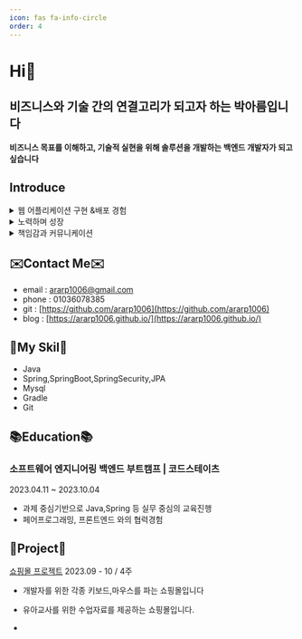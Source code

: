 ```yaml
---
icon: fas fa-info-circle
order: 4
---
```


# Hi👋 
## **비즈니스와 기술 간의 연결고리가 되고자 하는 박아름입니다**
**비즈니스 목표를 이해하고, 기술적 실현을 위해 솔루션을 개발하는 백엔드 개발자가 되고 싶습니다**

## **Introduce**

<details>
<summary>웹 어플리케이션 구현 &배포 경험</summary>
<div markdown="1">

- 데이터베이스 설계부터 Nginx를 활용한 웹 서버 배포까지의 경험을 보유한 개발자 입니다.

- 프론트엔드와의 협업을 통해 CORS에러,토큰에러 등 다양한 문제를 해결한 개발자 입니다.

</div>
</details>

<details>
<summary> 노력하며 성장</summary>
<div markdown="1">

- 꾸준히 학습한 내용을 노션에 기록하고 있으며 현재는 블로그로 옮겨와 내 지식으로 소화하고 있는 중입니다.

- 프로젝트 진행 중 팀원 및 멘토님으로부터 좋은 코드에 대한 고민을 한다는 평가를 받았습니다. 

</div>
</details>

<details>
<summary> 책임감과 커뮤니케이션 </summary>
<div markdown="1">

- 프로젝트를 진행하면서 Git을 본격적으로 활용하여 다수의 팀원이 협업할 수 있도록 환경을 구축했습니다.

- 백엔드 팀장으로서, 칸반보드를 활용하여 프로젝트 일정을 체계적으로 계획하고, 그 일정에 따라 API를 구현했습니다.

</div>
</details>

## ✉️**Contact Me**✉️
-  email : [ararp1006@gmail.com](mailto:ararp@gmail.com)
- phone  : 01036078385
- git : [https://github.com/ararp1006](https://github.com/ararp1006)
- blog : [https://ararp1006.github.io/](https://ararp1006.github.io/)


## 💜**My Skil**💜
- Java
- Spring,SpringBoot,SpringSecurity,JPA
- Mysql
- Gradle
- Git


## 📚**Education**📚
###  **소프트웨어 엔지니어링 백엔드 부트캠프 | 코드스테이츠** 
2023.04.11 ~ 2023.10.04 
- 과제 중심기반으로 Java,Spring 등 실무 중심의 교육진행
- 페어프로그래밍, 프론트엔드 와의 협력경험


##  💙**Project**💙

[쇼핑몰 프로젝트](https://ararp1006.github.io/posts/%EB%A9%94%EC%9D%B8%ED%94%84%EB%A1%9C%EC%A0%9D%ED%8A%B8/)
2023.09 - 10 / 4주

- 개발자를 위한 각종 키보드,마우스를 파는 쇼핑몰입니다

- 유아교사를 위한 수업자료를 제공하는 쇼핑몰입니다.

- 


